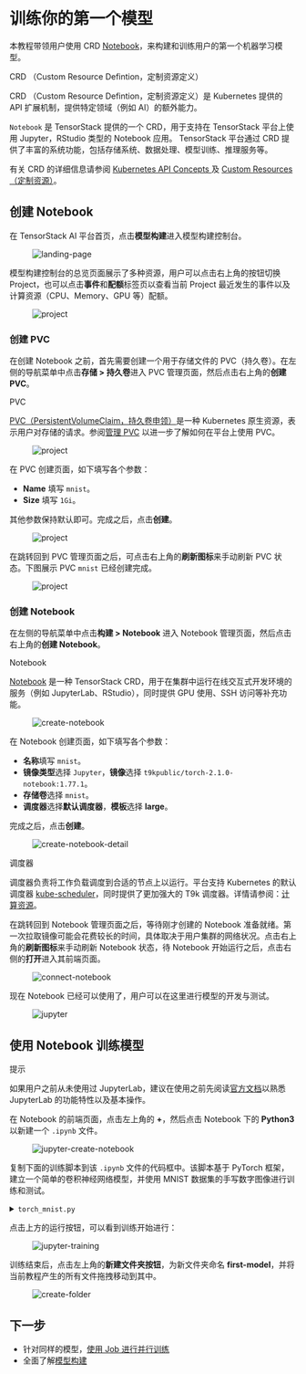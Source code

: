 # 训练你的第一个模型

本教程带领用户使用 CRD [Notebook](../modules/building/notebook.md)，来构建和训练用户的第一个机器学习模型。

<aside class="note info">
<div class="title"> CRD （Custom Resource Defintion，定制资源定义）</div>

CRD （Custom Resource Defintion，定制资源定义）是 Kubernetes 提供的 API 扩展机制，提供特定领域（例如 AI）的额外能力。

`Notebook` 是 TensorStack 提供的一个 CRD，用于支持在 TensorStack 平台上使用 Jupyter，RStudio 类型的 Notebook 应用。
TensorStack 平台通过 CRD 提供了丰富的系统功能，包括存储系统、数据处理、模型训练、推理服务等。

有关 CRD 的详细信息请参阅 <a target="_blank" rel="noopener noreferrer" href="https://kubernetes.io/docs/reference/using-api/api-concepts/"> Kubernetes API Concepts </a> 及 <a target="_blank" rel="noopener noreferrer" href="https://kubernetes.io/docs/concepts/extend-kubernetes/api-extension/custom-resources/"> Custom Resources （定制资源）</a>。

</aside>

## 创建 Notebook

在 TensorStack AI 平台首页，点击**模型构建**进入模型构建控制台。

<figure class="screenshot">
  <img alt="landing-page" src="../assets/get-started/training-first-model/landing-page.png" />
</figure>

模型构建控制台的总览页面展示了多种资源，用户可以点击右上角的按钮切换 Project，也可以点击**事件**和**配额**标签页以查看当前 Project 最近发生的事件以及计算资源（CPU、Memory、GPU 等）配额。

<figure class="screenshot">
  <img alt="project" src="../assets/get-started/training-first-model/overview.png" />
</figure>

### 创建 PVC

在创建 Notebook 之前，首先需要创建一个用于存储文件的 PVC（持久卷）。在左侧的导航菜单中点击**存储&nbsp;> 持久卷**进入 PVC 管理页面，然后点击右上角的**创建 PVC**。

<aside class="note info">
<div class="title">PVC</div>

<a target="_blank" rel="noopener noreferrer" href="https://kubernetes.io/zh/docs/concepts/storage/persistent-volumes/">PVC（PersistentVolumeClaim，持久卷申领）</a>是一种 Kubernetes 原生资源，表示用户对存储的请求。参阅[管理 PVC](../tasks/manage-pvc.md) 以进一步了解如何在平台上使用 PVC。

</aside>

<figure class="screenshot">
  <img alt="project" src="../assets/get-started/training-first-model/create-pvc.png" />
</figure>

在 PVC 创建页面，如下填写各个参数：

* **Name** 填写 `mnist`。
* **Size** 填写 `1Gi`。

其他参数保持默认即可。完成之后，点击**创建**。

<figure class="screenshot">
  <img alt="project" src="../assets/get-started/training-first-model/create-pvc-detail.png" />
</figure>

在跳转回到 PVC 管理页面之后，可点击右上角的**刷新图标**来手动刷新 PVC 状态。下图展示 PVC `mnist` 已经创建完成。

<figure class="screenshot">
  <img alt="project" src="../assets/get-started/training-first-model/create-pvc-finish.png" />
</figure>

### 创建 Notebook

在左侧的导航菜单中点击**构建 > Notebook** 进入 Notebook 管理页面，然后点击右上角的**创建 Notebook**。

<aside class="note info">
<div class="title">Notebook</div>

[Notebook](../modules/building/notebook.md) 是一种 TensorStack CRD，用于在集群中运行在线交互式开发环境的服务（例如 JupyterLab、RStudio），同时提供 GPU 使用、SSH 访问等补充功能。

</aside>

<figure class="screenshot">
  <img alt="create-notebook" src="../assets/get-started/training-first-model/create-notebook.png" />
</figure>

在 Notebook 创建页面，如下填写各个参数：

* **名称**填写 `mnist`。
* **镜像类型**选择 `Jupyter`，**镜像**选择 `t9kpublic/torch-2.1.0-notebook:1.77.1`。
* **存储卷**选择 `mnist`。
* **调度器**选择**默认调度器**，**模板**选择 **large**。

完成之后，点击**创建**。

<figure class="screenshot">
  <img alt="create-notebook-detail" src="../assets/get-started/training-first-model/create-notebook-detail.png" />
</figure>

<aside class="note info">
<div class="title">调度器</div>

调度器负责将工作负载调度到合适的节点上以运行。平台支持 Kubernetes 的默认调度器 <a target="_blank" rel="noopener noreferrer" href="https://kubernetes.io/docs/concepts/scheduling-eviction/kube-scheduler/#kube-scheduler">kube-scheduler</a>，同时提供了更加强大的 T9k 调度器。详情请参阅：[计算资源](../modules/scheduling/index.md)。

</aside>

在跳转回到 Notebook 管理页面之后，等待刚才创建的 Notebook 准备就绪。第一次拉取镜像可能会花费较长的时间，具体取决于用户集群的网络状况。点击右上角的**刷新图标**来手动刷新 Notebook 状态，待 Notebook 开始运行之后，点击右侧的**打开**进入其前端页面。

<figure class="screenshot">
  <img alt="connect-notebook" src="../assets/get-started/training-first-model/connect-notebook.png" />
</figure>

现在 Notebook 已经可以使用了，用户可以在这里进行模型的开发与测试。

<figure class="screenshot">
  <img alt="jupyter" src="../assets/get-started/training-first-model/jupyter.png" />
</figure>

## 使用 Notebook 训练模型

<aside class="note tip">
<div class="title">提示</div>

如果用户之前从未使用过 JupyterLab，建议在使用之前先阅读<a target="_blank" rel="noopener noreferrer" href="https://jupyterlab.readthedocs.io/en/stable/">官方文档</a>以熟悉 JupyterLab 的功能特性以及基本操作。

</aside>

在 Notebook 的前端页面，点击左上角的 **+**，然后点击 Notebook 下的 **Python3** 以新建一个 `.ipynb` 文件。

<figure class="screenshot">
  <img alt="jupyter-create-notebook" src="../assets/get-started/training-first-model/jupyter-create-notebook.png" />
</figure>

复制下面的训练脚本到该 `.ipynb` 文件的代码框中。该脚本基于 PyTorch 框架，建立一个简单的卷积神经网络模型，并使用 MNIST 数据集的手写数字图像进行训练和测试。

<details><summary><code class="hljs">torch_mnist.py</code></summary>

```python
{{#include ../assets/get-started/training-first-model/torch_mnist.py}}
```

</details>

点击上方的运行按钮，可以看到训练开始进行：

<figure class="screenshot">
  <img alt="jupyter-training" src="../assets/get-started/training-first-model/jupyter-training.png" />
</figure>

训练结束后，点击左上角的**新建文件夹按钮**，为新文件夹命名 **first-model**，并将当前教程产生的所有文件拖拽移动到其中。

<figure class="screenshot">
  <img alt="create-folder" src="../assets/get-started/training-first-model/create-folder.png" />
</figure>

## 下一步

* 针对同样的模型，[使用 Job 进行并行训练](./parallel-training.md)
* 全面了解[模型构建](../modules/building/index.md)

